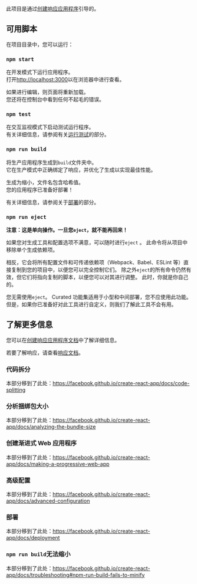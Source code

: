 此项目是通过[创建响应应用程序](https://github.com/facebook/create-react-app)引导的。

## <a name="available-scripts"></a>可用脚本

在项目目录中，您可以运行：

### `npm start`

在开发模式下运行应用程序。<br />
打开[http://localhost:3000](http://localhost:3000)以在浏览器中进行查看。

如果进行编辑，则页面将重新加载。<br />
您还将在控制台中看到任何不起毛的错误。

### `npm test`

在交互监视模式下启动测试运行程序。<br />
有关详细信息，请参阅有关[运行测试](https://facebook.github.io/create-react-app/docs/running-tests)的部分。

### `npm run build`

将生产应用程序生成到`build`文件夹中。<br />
它在生产模式中正确绑定了响应，并优化了生成以实现最佳性能。

生成为缩小，文件名包含哈希值。<br />
您的应用程序已准备好部署！

有关详细信息，请参阅关于[部署](https://facebook.github.io/create-react-app/docs/deployment)的部分。

### `npm run eject`

**注意：这是单向操作。一旦您`eject`，就不能再回来！**

如果您对生成工具和配置选项不满意，可以随时进行`eject` 。 此命令将从项目中移除单个生成依赖项。

相反，它会将所有配置文件和可传递依赖项（Webpack、Babel、ESLint 等）直接复制到您的项目中，以便您可以完全控制它们。 除之外`eject`的所有命令仍然有效，但它们将指向复制的脚本，以便您可以对其进行调整。 此时，你就是你自己的。

您无需使用`eject`。 Curated 功能集适用于小型和中间部署，您不应使用此功能。 但是，如果你已准备好对此工具进行自定义，则我们了解此工具不会有用。

## <a name="learn-more"></a>了解更多信息

您可以在[创建响应应用程序文档](https://facebook.github.io/create-react-app/docs/getting-started)中了解详细信息。

若要了解响应，请查看[响应文档](https://reactjs.org/)。

### <a name="code-splitting"></a>代码拆分

本部分移到了此处：https://facebook.github.io/create-react-app/docs/code-splitting

### <a name="analyzing-the-bundle-size"></a>分析捆绑包大小

本部分移到了此处：https://facebook.github.io/create-react-app/docs/analyzing-the-bundle-size

### <a name="making-a-progressive-web-app"></a>创建渐进式 Web 应用程序

本部分移到了此处：https://facebook.github.io/create-react-app/docs/making-a-progressive-web-app

### <a name="advanced-configuration"></a>高级配置

本部分移到了此处：https://facebook.github.io/create-react-app/docs/advanced-configuration

### <a name="deployment"></a>部署

本部分移到了此处：https://facebook.github.io/create-react-app/docs/deployment

### <a name="npm-run-build-fails-to-minify"></a>`npm run build`无法缩小

本部分移到了此处：https://facebook.github.io/create-react-app/docs/troubleshooting#npm-run-build-fails-to-minify
